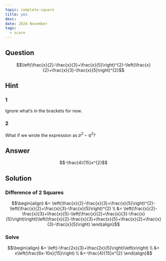 ```yaml
---
topic: complete-square
title: yes
desc: 
date: 2024 November
tags:
  - scare
---
```



## Question
```math
\left(\frac{x}{2}-\frac{x}{3}+\frac{x}{5}\right)^{2}-\left(\frac{x}{2}+\frac{x}{3}-\frac{x}{5}\right)^{2}
```


## Hint

### 1
Ignore what’s in the brackets for now.

### 2
What if we wrote the expression as $p^2 - q^2$?


## Answer
```math
-\frac{4}{15}x^{2}
```


## Solution

### Difference of 2 Squares
```math
\begin{align}
&= \left(\frac{x}{2}-\frac{x}{3}+\frac{x}{5}\right)^{2}-\left(\frac{x}{2}+\frac{x}{3}-\frac{x}{5}\right)^{2}
\\ &= \left(\frac{x}{2}-\frac{x}{3}+\frac{x}{5}-\left(\frac{x}{2}+\frac{x}{3}-\frac{x}{5}\right)\right)\left(\frac{x}{2}-\frac{x}{3}+\frac{x}{5}+\frac{x}{2}+\frac{x}{3}-\frac{x}{5}\right)
\end{align}
```

### Solve
```math
\begin{align}
&= \left(-\frac{2x}{3}+\frac{2x}{5}\right)\left(x\right)
\\ &= x\left(\frac{6x-10x}{15}\right)
\\ &=-\frac{4}{15}x^{2}
\end{align}
```
